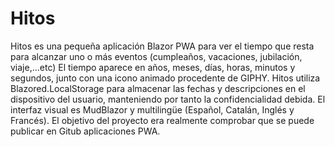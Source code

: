 # Hitos
Hitos es una pequeña aplicación Blazor PWA para ver el tiempo que resta para alcanzar uno o más eventos (cumpleaños, vacaciones, jubilación, viaje,...etc)
El tiempo aparece en años, meses, días, horas, minutos y segundos, junto con una icono animado procedente de GIPHY.
Hitos utiliza Blazored.LocalStorage para almacenar las fechas y descripciones en el dispositivo del usuario, manteniendo por tanto la confidencialidad debida.
El interfaz visual es MudBlazor y multilingüe (Español, Catalán, Inglés y Francés).
El objetivo del proyecto era realmente comprobar que se puede publicar en Gitub aplicaciones PWA.

